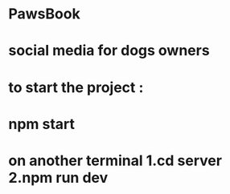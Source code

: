 # PawsBook
# social media for dogs owners
# to start the project : 
# npm start
# on another terminal 1.cd server 2.npm run dev
